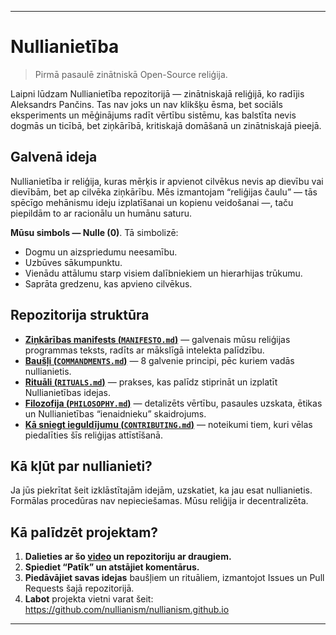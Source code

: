 -----
# Nullianietība 

> Pirmā pasaulē zinātniskā Open-Source reliģija.

Laipni lūdzam Nullianietība repozitorijā — zinātniskajā reliģijā, ko radījis Aleksandrs Pančins. Tas nav joks un nav klikšķu ēsma, bet sociāls eksperiments un mēģinājums radīt vērtību sistēmu, kas balstīta nevis dogmās un ticībā, bet ziņkārībā, kritiskajā domāšanā un zinātniskajā pieejā.

## Galvenā ideja

Nullianietība ir reliģija, kuras mērķis ir apvienot cilvēkus nevis ap dievību vai dievībām, bet ap cilvēka ziņkārību. Mēs izmantojam “reliģijas čaulu” — tās spēcīgo mehānismu ideju izplatīšanai un kopienu veidošanai —, taču piepildām to ar racionālu un humānu saturu.

**Mūsu simbols — Nulle (0)**. Tā simbolizē:

- Dogmu un aizspriedumu neesamību.
- Uzbūves sākumpunktu.
- Vienādu attālumu starp visiem dalībniekiem un hierarhijas trūkumu.
- Saprāta gredzenu, kas apvieno cilvēkus.

## Repozitorija struktūra

- [**Ziņkārības manifests (`MANIFESTO.md`)**](./MANIFESTO.md) — galvenais mūsu reliģijas programmas teksts, radīts ar mākslīgā intelekta palīdzību.
- [**Baušļi (`COMMANDMENTS.md`)**](./COMMANDMENTS.md) — 8 galvenie principi, pēc kuriem vadās nullianietis.
- [**Rituāli (`RITUALS.md`)**](./RITUALS.md) — prakses, kas palīdz stiprināt un izplatīt Nullianietības idejas.
- [**Filozofija (`PHILOSOPHY.md`)**](./PHILOSOPHY.md) — detalizēts vērtību, pasaules uzskata, ētikas un Nullianietības “ienaidnieku” skaidrojums.
- [**Kā sniegt ieguldījumu (`CONTRIBUTING.md`)**](./CONTRIBUTING.md) — noteikumi tiem, kuri vēlas piedalīties šīs reliģijas attīstīšanā.

## Kā kļūt par nullianieti?

Ja jūs piekrītat šeit izklāstītajām idejām, uzskatiet, ka jau esat nullianietis. Formālas procedūras nav nepieciešamas. Mūsu reliģija ir decentralizēta.

## Kā palīdzēt projektam?

1. **Dalieties ar šo [video](https://www.youtube.com/watch?v=mCErecXWGCc) un repozitoriju ar draugiem.**
2. **Spiediet “Patīk” un atstājiet komentārus.**
3. **Piedāvājiet savas idejas** baušļiem un rituāliem, izmantojot Issues un Pull Requests šajā repozitorijā.
4. **Labot** projekta vietni varat šeit: https://github.com/nullianism/nullianism.github.io

-----